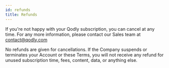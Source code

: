 ```yaml
---
id: refunds
title: Refunds
---
```



If you're not happy with your Qodly subscription, you can cancel at any time. For any more information, please contact our Sales team at [contact@qodly.com](contact@qodly.com)

No refunds are given for cancellations. If the Company suspends or terminates your Account or these Terms, you will not receive any refund for unused subscription time, fees, content, data, or anything else.